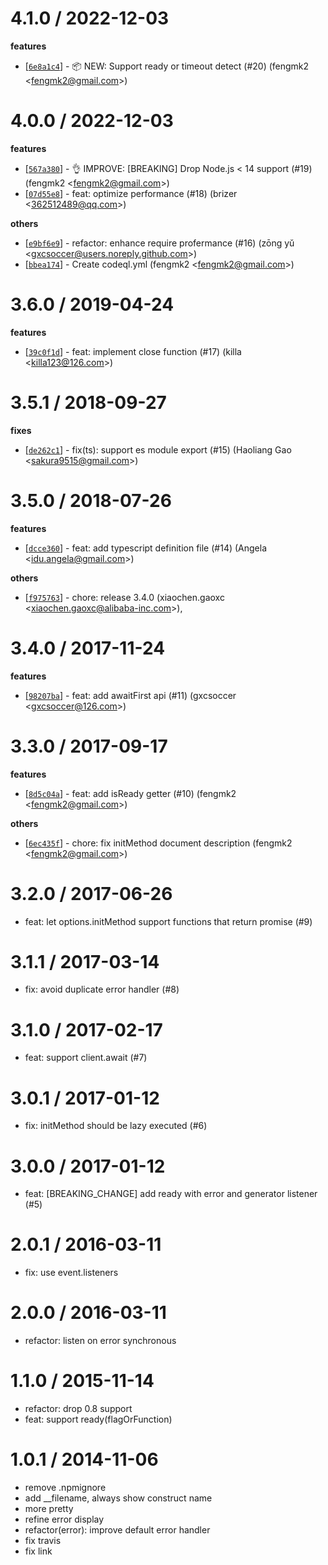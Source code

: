 
4.1.0 / 2022-12-03
==================

**features**
  * [[`6e8a1c4`](http://github.com/node-modules/sdk-base/commit/6e8a1c4707908b28cc30a6019f164544c9033bb7)] - 📦 NEW: Support ready or timeout detect (#20) (fengmk2 <<fengmk2@gmail.com>>)

4.0.0 / 2022-12-03
==================

**features**
  * [[`567a380`](http://github.com/node-modules/sdk-base/commit/567a3806e348549f40fedf3438054b53f540107e)] - 👌 IMPROVE: [BREAKING] Drop Node.js < 14 support (#19) (fengmk2 <<fengmk2@gmail.com>>)
  * [[`07d55e8`](http://github.com/node-modules/sdk-base/commit/07d55e8596ced9ecaea837a3ff8a56e87a333da8)] - feat: optimize performance (#18) (brizer <<362512489@qq.com>>)

**others**
  * [[`e9bf6e9`](http://github.com/node-modules/sdk-base/commit/e9bf6e9e66570ac7c5e9537c22855573275d6618)] - refactor: enhance require profermance (#16) (zōng yǔ <<gxcsoccer@users.noreply.github.com>>)
  * [[`bbea174`](http://github.com/node-modules/sdk-base/commit/bbea174cebde7af79afdff50cd01eec3b5481fad)] - Create codeql.yml (fengmk2 <<fengmk2@gmail.com>>)

3.6.0 / 2019-04-24
==================

**features**
  * [[`39c0f1d`](http://github.com/node-modules/sdk-base/commit/39c0f1d946bd7da1e393d42cca2f5e1bc22eb785)] - feat: implement close function (#17) (killa <<killa123@126.com>>)

3.5.1 / 2018-09-27
==================

**fixes**
  * [[`de262c1`](http://github.com/node-modules/sdk-base/commit/de262c1e41e65a5fb11e95a95f96c6c561cb9d23)] - fix(ts): support es module export (#15) (Haoliang Gao <<sakura9515@gmail.com>>)

3.5.0 / 2018-07-26
==================

**features**
  * [[`dcce360`](http://github.com/node-modules/sdk-base/commit/dcce360d5da6a3f0516c2329c1902c49221ffd29)] - feat: add typescript definition file (#14) (Angela <<idu.angela@gmail.com>>)

**others**
  * [[`f975763`](http://github.com/node-modules/sdk-base/commit/f975763047a461fc8d0758f08dd52e16078f5bc9)] - chore: release 3.4.0 (xiaochen.gaoxc <<xiaochen.gaoxc@alibaba-inc.com>>),

3.4.0 / 2017-11-24
==================

**features**
  * [[`98207ba`]](https://github.com/node-modules/sdk-base/pull/11/commits/98207ba521487df39f7c9b116aaf7163bb6b9ad8) - feat: add awaitFirst api (#11) (gxcsoccer <<gxcsoccer@126.com>>)

3.3.0 / 2017-09-17
==================

**features**
  * [[`8d5c04a`](http://github.com/node-modules/sdk-base/commit/8d5c04aa3b0fee135dcf972b447aba0f79f56417)] - feat: add isReady getter (#10) (fengmk2 <<fengmk2@gmail.com>>)

**others**
  * [[`6ec435f`](http://github.com/node-modules/sdk-base/commit/6ec435f676395726ff64646518b55c7c8ff4bc45)] - chore: fix initMethod document description (fengmk2 <<fengmk2@gmail.com>>)

3.2.0 / 2017-06-26
==================

  * feat: let options.initMethod support functions that return promise (#9)

3.1.1 / 2017-03-14
==================

  * fix: avoid duplicate error handler (#8)

3.1.0 / 2017-02-17
==================

  * feat: support client.await (#7)

3.0.1 / 2017-01-12
==================

  * fix: initMethod should be lazy executed (#6)

3.0.0 / 2017-01-12
==================

  * feat: [BREAKING_CHANGE] add ready with error and generator listener (#5)

2.0.1 / 2016-03-11
==================

  * fix: use event.listeners

2.0.0 / 2016-03-11
==================

  * refactor: listen on error synchronous

1.1.0 / 2015-11-14
==================

  * refactor: drop 0.8 support
  * feat: support ready(flagOrFunction)

1.0.1 / 2014-11-06
==================

  * remove .npmignore
  * add __filename, always show construct name
  * more pretty
  * refine error display
  * refactor(error): improve default error handler
  * fix travis
  * fix link

